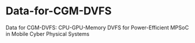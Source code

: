 # Data-for-CGM-DVFS
Data for CGM-DVFS: CPU-GPU-Memory DVFS for Power-Efficient MPSoC in Mobile Cyber Physical Systems
